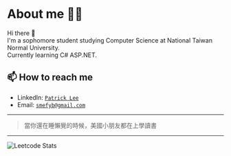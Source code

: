 <!--
**patty111/patty111** is a ✨ _special_ ✨ repository because its `README.md` (this file) appears on your GitHub profile.

Here are some ideas to get you started:

- 🔭 I’m currently working on ...
- 🌱 I’m currently learning ...
- 👯 I’m looking to collaborate on ...
- 🤔 I’m looking for help with ...
- 💬 Ask me about ...
- 📫 How to reach me: ...
- 😄 Pronouns: ...
- ⚡ Fun fact: ...
-->
# About me  🙈🙉
Hi there 👋  
I'm a sophomore student studying Computer Science at National Taiwan Normal University.  
Currently learning C# ASP.NET.
## 📫 How to reach me  
- LinkedIn: [`Patrick Lee`](https://www.linkedin.com/in/patrick-lee-1852b6226/)  
- Email: [`smefyb@gmail.com`](mailto:smefyb@gmail.com)
---
>  當你還在睡懶覺的時候，美國小朋友都在上學讀書
---  

![Leetcode Stats](https://leetcard.jacoblin.cool/user9622O?theme=unicorn&ext=activity&font=patrick_hand)
